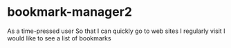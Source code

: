 # bookmark-manager2

 As a time-pressed user
 So that I can quickly go to web sites I regularly visit
 I would like to see a list of bookmarks
